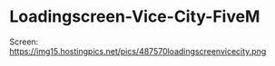 # Loadingscreen-Vice-City-FiveM

Screen: https://img15.hostingpics.net/pics/487570loadingscreenvicecity.png
